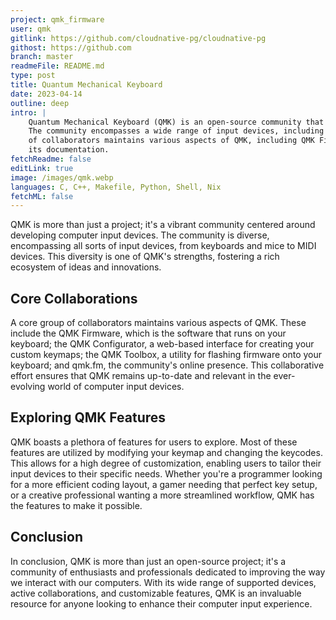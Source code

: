 ```yaml
---
project: qmk_firmware
user: qmk
gitlink: https://github.com/cloudnative-pg/cloudnative-pg
githost: https://github.com
branch: master
readmeFile: README.md
type: post
title: Quantum Mechanical Keyboard
date: 2023-04-14
outline: deep
intro: |
    Quantum Mechanical Keyboard (QMK) is an open-source community that focuses on the development of computer input devices.
    The community encompasses a wide range of input devices, including keyboards, mice, and MIDI devices. A dedicated group
    of collaborators maintains various aspects of QMK, including QMK Firmware, QMK Configurator, QMK Toolbox, qmk.fm, and
    its documentation.
fetchReadme: false
editLink: true
image: /images/qmk.webp
languages: C, C++, Makefile, Python, Shell, Nix
fetchML: false
---
```

<script setup>
 import ArticleItem from '/components/ArticleItem.vue';
 import ArticleFooter from '/components/ArticleFooter.vue';
</script>
<ArticleItem :frontmatter="$frontmatter"/>

QMK is more than just a project; it's a vibrant community centered around developing computer input devices. The
community is diverse, encompassing all sorts of input devices, from keyboards and mice to MIDI devices. This diversity
is one of QMK's strengths, fostering a rich ecosystem of ideas and innovations.

## Core Collaborations

A core group of collaborators maintains various aspects of QMK. These include the QMK Firmware, which is the software
that runs on your keyboard; the QMK Configurator, a web-based interface for creating your custom keymaps; the QMK
Toolbox, a utility for flashing firmware onto your keyboard; and qmk.fm, the community's online presence. This
collaborative effort ensures that QMK remains up-to-date and relevant in the ever-evolving world of computer input
devices.

## Exploring QMK Features

QMK boasts a plethora of features for users to explore. Most of these features are utilized by modifying your keymap and
changing the keycodes. This allows for a high degree of customization, enabling users to tailor their input devices to
their specific needs. Whether you're a programmer looking for a more efficient coding layout, a gamer needing that
perfect key setup, or a creative professional wanting a more streamlined workflow, QMK has the features to make it
possible.

## Conclusion

In conclusion, QMK is more than just an open-source project; it's a community of enthusiasts and professionals dedicated
to improving the way we interact with our computers. With its wide range of supported devices, active collaborations,
and customizable features, QMK is an invaluable resource for anyone looking to enhance their computer input experience.

<ArticleFooter :frontmatter="$frontmatter"/>
